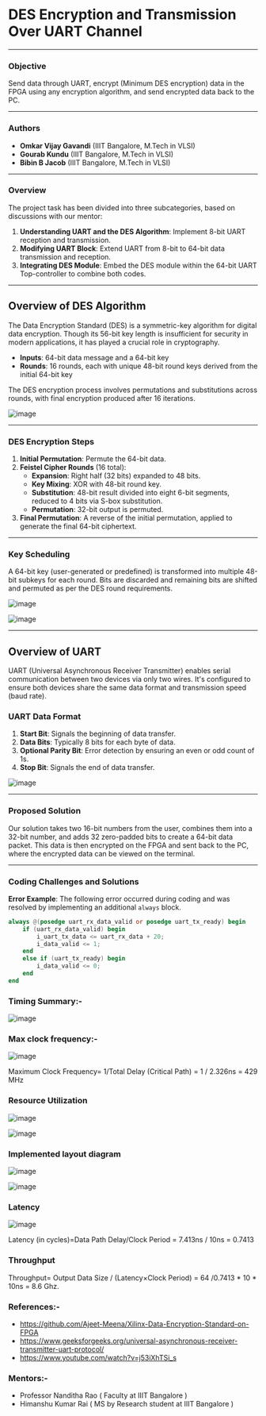 # **DES Encryption and Transmission Over UART Channel**

---

### **Objective**
Send data through UART, encrypt (Minimum DES encryption) data in the FPGA using any encryption algorithm, and send encrypted data back to the PC.

---

### **Authors**

- **Omkar Vijay Gavandi** (IIIT Bangalore, M.Tech in VLSI)
- **Gourab Kundu** (IIIT Bangalore, M.Tech in VLSI)
- **Bibin B Jacob** (IIIT Bangalore, M.Tech in VLSI)

---

### **Overview**

The project task has been divided into three subcategories, based on discussions with our mentor:

1. **Understanding UART and the DES Algorithm**: Implement 8-bit UART reception and transmission.
2. **Modifying UART Block**: Extend UART from 8-bit to 64-bit data transmission and reception.
3. **Integrating DES Module**: Embed the DES module within the 64-bit UART Top-controller to combine both codes.

---

## **Overview of DES Algorithm**

The Data Encryption Standard (DES) is a symmetric-key algorithm for digital data encryption. Though its 56-bit key length is insufficient for security in modern applications, it has played a crucial role in cryptography.

- **Inputs**: 64-bit data message and a 64-bit key
- **Rounds**: 16 rounds, each with unique 48-bit round keys derived from the initial 64-bit key

The DES encryption process involves permutations and substitutions across rounds, with final encryption produced after 16 iterations.

![image](https://github.com/user-attachments/assets/4c473b82-e830-4882-a074-086bf6becdb2)



---

### **DES Encryption Steps**

1. **Initial Permutation**: Permute the 64-bit data.
2. **Feistel Cipher Rounds** (16 total):
   - **Expansion**: Right half (32 bits) expanded to 48 bits.
   - **Key Mixing**: XOR with 48-bit round key.
   - **Substitution**: 48-bit result divided into eight 6-bit segments, reduced to 4 bits via S-box substitution.
   - **Permutation**: 32-bit output is permuted.
3. **Final Permutation**: A reverse of the initial permutation, applied to generate the final 64-bit ciphertext.

---

### **Key Scheduling**

A 64-bit key (user-generated or predefined) is transformed into multiple 48-bit subkeys for each round. Bits are discarded and remaining bits are shifted and permuted as per the DES round requirements.

![image](https://github.com/user-attachments/assets/266553a8-9e3c-4f45-97c6-428fb27b141d)

![image](https://github.com/user-attachments/assets/f948e205-c7b6-4a20-a077-77f18cce7bf3)



---

## **Overview of UART**

UART (Universal Asynchronous Receiver Transmitter) enables serial communication between two devices via only two wires. It's configured to ensure both devices share the same data format and transmission speed (baud rate).

### **UART Data Format**

1. **Start Bit**: Signals the beginning of data transfer.
2. **Data Bits**: Typically 8 bits for each byte of data.
3. **Optional Parity Bit**: Error detection by ensuring an even or odd count of 1s.
4. **Stop Bit**: Signals the end of data transfer.

![image](https://github.com/user-attachments/assets/67f23191-0296-44b7-92e9-dbeca45560e4)



---

### **Proposed Solution**

Our solution takes two 16-bit numbers from the user, combines them into a 32-bit number, and adds 32 zero-padded bits to create a 64-bit data packet. This data is then encrypted on the FPGA and sent back to the PC, where the encrypted data can be viewed on the terminal.

---

### **Coding Challenges and Solutions**

**Error Example**: The following error occurred during coding and was resolved by implementing an additional `always` block.

```verilog
always @(posedge uart_rx_data_valid or posedge uart_tx_ready) begin 
    if (uart_rx_data_valid) begin 
        i_uart_tx_data <= uart_rx_data + 20; 
        i_data_valid <= 1; 
    end 
    else if (uart_tx_ready) begin 
        i_data_valid <= 0; 
    end 
end
```


### Timing Summary:-

![image](https://github.com/user-attachments/assets/16887ee7-89ed-4b70-a78c-4b2774db25fb)


### Max clock frequency:-

![image](https://github.com/user-attachments/assets/8cd850fa-31cb-4f28-a973-4a430ee33417)


Maximum Clock Frequency= 1/Total Delay (Critical Path)  =    1 / 2.326ns = 429 MHz 

### Resource Utilization 

![image](https://github.com/user-attachments/assets/0aeec8ce-29ca-4243-9501-eeea8a6a5de6)


![image](https://github.com/user-attachments/assets/c22b9878-3d88-4bd7-8e85-ee968266cbb2)


### Implemented layout diagram 

![image](https://github.com/user-attachments/assets/c267776e-e189-4d74-80c2-bfb71806e000)


![image](https://github.com/user-attachments/assets/f0777b01-bb37-493c-a9e9-f0f2d38890c1)


### Latency

![image](https://github.com/user-attachments/assets/0741ae37-0b4f-4de0-8c4e-03dbad3ae8b3)

Latency (in cycles)=Data Path Delay/Clock Period = 7.413ns / 10ns = 0.7413 

### Throughput 

Throughput= Output Data Size / (Latency×Clock Period) 
= 64 /0.7413 * 10 * 10ns 
= 8.6 Ghz. 

### References:-

- https://github.com/Ajeet-Meena/Xilinx-Data-Encryption-Standard-on-FPGA
- https://www.geeksforgeeks.org/universal-asynchronous-receiver-transmitter-uart-protocol/
- https://www.youtube.com/watch?v=j53iXhTSi_s

### Mentors:-
- Professor Nanditha Rao ( Faculty at IIIT Bangalore )
- Himanshu Kumar Rai ( MS by Research student at IIIT Bangalore )




